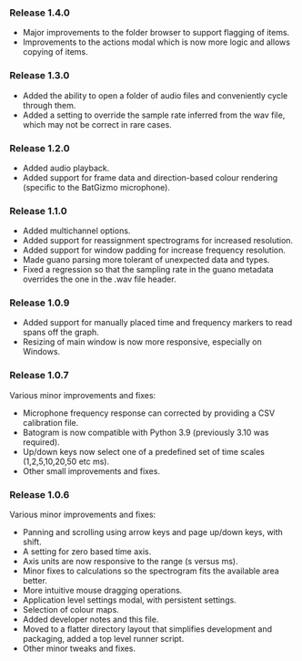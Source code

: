 ### Release 1.4.0
* Major improvements to the folder browser to support flagging of items.
* Improvements to the actions modal which is now more logic and allows copying of items.

### Release 1.3.0
* Added the ability to open a folder of audio files and conveniently cycle through them.
* Added a setting to override the sample rate inferred from the wav file, which may not be correct in rare cases.

### Release 1.2.0
* Added audio playback.
* Added support for frame data and direction-based colour rendering (specific to the BatGizmo microphone).

### Release 1.1.0
* Added multichannel options.
* Added support for reassignment spectrograms for increased resolution.
* Added support for window padding for increase frequency resolution.
* Made guano parsing more tolerant of unexpected data and types.
* Fixed a regression so that the sampling rate in the guano metadata overrides the one in the .wav file header.

### Release 1.0.9
* Added support for manually placed time and frequency markers to read spans off the graph.
* Resizing of main window is now more responsive, especially on Windows.

### Release 1.0.7
Various minor improvements and fixes:
* Microphone frequency response can corrected by providing a CSV calibration file.   
* Batogram is now compatible with Python 3.9 (previously 3.10 was required).
* Up/down keys now select one of a predefined set of time scales (1,2,5,10,20,50 etc ms).
* Other small improvements and fixes.

### Release 1.0.6
Various minor improvements and fixes:
* Panning and scrolling using arrow keys and page up/down keys, with shift.
* A setting for zero based time axis.
* Axis units are now responsive to the range (s versus ms).
* Minor fixes to calculations so the spectrogram fits the available area better.
* More intuitive mouse dragging operations.
* Application level settings modal, with persistent settings.
* Selection of colour maps.
* Added developer notes and this file.
* Moved to a flatter directory layout that simplifies development and packaging, added a top level runner script.
* Other minor tweaks and fixes.
